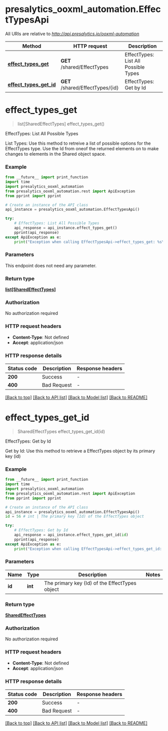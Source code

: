 # presalytics_ooxml_automation.EffectTypesApi

All URIs are relative to *http://api.presalytics.io/ooxml-automation*

Method | HTTP request | Description
------------- | ------------- | -------------
[**effect_types_get**](EffectTypesApi.md#effect_types_get) | **GET** /shared/EffectTypes | EffectTypes: List All Possible Types
[**effect_types_get_id**](EffectTypesApi.md#effect_types_get_id) | **GET** /shared/EffectTypes/{id} | EffectTypes: Get by Id


# **effect_types_get**
> list[SharedEffectTypes] effect_types_get()

EffectTypes: List All Possible Types

List Types: Use this method to retreive a list of possible options for the EffectTypes type. Use the Id from oneof the returned elements on to make changes to elements in the Shared object space.

### Example

```python
from __future__ import print_function
import time
import presalytics_ooxml_automation
from presalytics_ooxml_automation.rest import ApiException
from pprint import pprint

# Create an instance of the API class
api_instance = presalytics_ooxml_automation.EffectTypesApi()

try:
    # EffectTypes: List All Possible Types
    api_response = api_instance.effect_types_get()
    pprint(api_response)
except ApiException as e:
    print("Exception when calling EffectTypesApi->effect_types_get: %s\n" % e)
```

### Parameters
This endpoint does not need any parameter.

### Return type

[**list[SharedEffectTypes]**](SharedEffectTypes.md)

### Authorization

No authorization required

### HTTP request headers

 - **Content-Type**: Not defined
 - **Accept**: application/json

### HTTP response details
| Status code | Description | Response headers |
|-------------|-------------|------------------|
**200** | Success |  -  |
**400** | Bad Request |  -  |

[[Back to top]](#) [[Back to API list]](../README.md#documentation-for-api-endpoints) [[Back to Model list]](../README.md#documentation-for-models) [[Back to README]](../README.md)

# **effect_types_get_id**
> SharedEffectTypes effect_types_get_id(id)

EffectTypes: Get by Id

Get by Id: Use this method to retrieve a EffectTypes object by its primary key (id)

### Example

```python
from __future__ import print_function
import time
import presalytics_ooxml_automation
from presalytics_ooxml_automation.rest import ApiException
from pprint import pprint

# Create an instance of the API class
api_instance = presalytics_ooxml_automation.EffectTypesApi()
id = 56 # int | The primary key (Id) of the EffectTypes object

try:
    # EffectTypes: Get by Id
    api_response = api_instance.effect_types_get_id(id)
    pprint(api_response)
except ApiException as e:
    print("Exception when calling EffectTypesApi->effect_types_get_id: %s\n" % e)
```

### Parameters

Name | Type | Description  | Notes
------------- | ------------- | ------------- | -------------
 **id** | **int**| The primary key (Id) of the EffectTypes object | 

### Return type

[**SharedEffectTypes**](SharedEffectTypes.md)

### Authorization

No authorization required

### HTTP request headers

 - **Content-Type**: Not defined
 - **Accept**: application/json

### HTTP response details
| Status code | Description | Response headers |
|-------------|-------------|------------------|
**200** | Success |  -  |
**400** | Bad Request |  -  |

[[Back to top]](#) [[Back to API list]](../README.md#documentation-for-api-endpoints) [[Back to Model list]](../README.md#documentation-for-models) [[Back to README]](../README.md)


